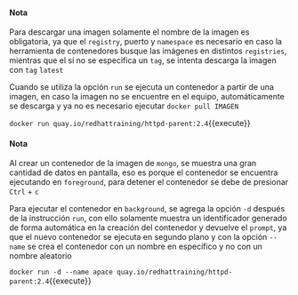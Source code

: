 #### Nota
Para descargar una imagen solamente el nombre de la imagen es obligatoria, ya que el `registry`, puerto y `namespace` es necesario en caso la herramienta de contenedores busque las imágenes en distintos `registries`, mientras que el sí no se especifica un `tag`, se intenta descarga la imagen con `tag` `latest`

Cuando se utiliza la opción `run` se ejecuta un contenedor a partir de una imagen, en caso la imagen no se encuentre en el equipo, automáticamente se descarga y ya no es necesario ejecutar `docker pull IMAGEN`

`docker run quay.io/redhattraining/httpd-parent:2.4`{{execute}}

#### Nota
Al crear un contenedor de la imagen de `mongo`, se muestra una gran cantidad de datos en pantalla, eso es porque el contenedor se encuentra ejecutando en `foreground`, para detener el contenedor se debe de presionar `Ctrl` + `c`

Para ejecutar el contenedor en `background`, se agrega la opción `-d` después de la instrucción `run`, con ello solamente muestra un identificador generado de forma automática en la creación del contenedor y devuelve el `prompt`, ya que el nuevo contenedor se ejecuta en segundo plano y con la opción `--name` se crea el contenedor con un nombre en específico y no con un nombre aleatorio

`docker run -d --name apace quay.io/redhattraining/httpd-parent:2.4`{{execute}}
